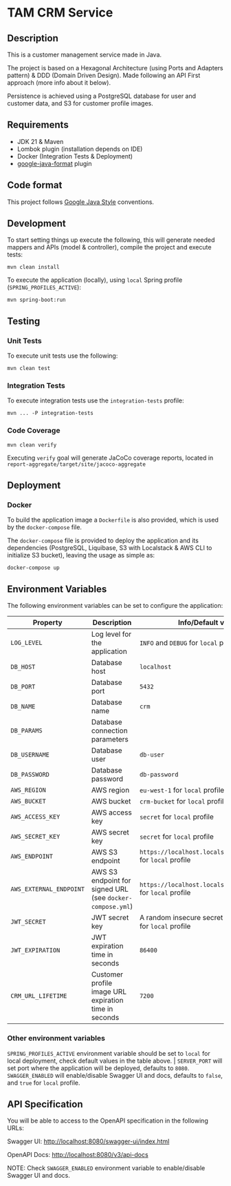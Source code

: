 # TAM CRM Service

## Description

This is a customer management service made in Java.

The project is based on a Hexagonal Architecture (using Ports and Adapters pattern) & DDD (Domain Driven Design).
Made following an API First approach (more info about it below).

Persistence is achieved using a PostgreSQL database for user and customer data, and S3 for customer profile images.

## Requirements

- JDK 21 & Maven
- Lombok plugin (installation depends on IDE)
- Docker (Integration Tests & Deployment)
- [google-java-format](https://github.com/google/google-java-format) plugin

## Code format

This project follows [Google Java Style](https://google.github.io/styleguide/javaguide.html) conventions.

## Development

To start setting things up execute the following, this will generate needed mappers and APIs (model & controller),
compile the project and execute tests:

```
mvn clean install
```

To execute the application (locally), using `local` Spring profile (`SPRING_PROFILES_ACTIVE`):

```
mvn spring-boot:run
```

## Testing

### Unit Tests

To execute unit tests use the following:

```
mvn clean test
```

### Integration Tests

To execute integration tests use the `integration-tests` profile:

```
mvn ... -P integration-tests
```

### Code Coverage

```
mvn clean verify
```

Executing `verify` goal will generate JaCoCo coverage reports, located
in `report-aggregate/target/site/jacoco-aggregate`

## Deployment

### Docker

To build the application image a `Dockerfile` is also provided, which is used by the `docker-compose` file.

The `docker-compose` file is provided to deploy the application and its dependencies (PostgreSQL, Liquibase, S3 with
Localstack & AWS CLI to initialize S3 bucket), leaving the usage as simple as:

```
docker-compose up
```

## Environment Variables

The following environment variables can be set to configure the application:

| Property                | Description                                               | Info/Default value                                            |
|-------------------------|-----------------------------------------------------------|---------------------------------------------------------------|
| `LOG_LEVEL`             | Log level for the application                             | `INFO` and `DEBUG` for `local` profile                        |
| `DB_HOST`               | Database host                                             | `localhost`                                                   |
| `DB_PORT`               | Database port                                             | `5432`                                                        |
| `DB_NAME`               | Database name                                             | `crm`                                                         |
| `DB_PARAMS`             | Database connection parameters                            |                                                               |
| `DB_USERNAME`           | Database user                                             | `db-user`                                                     |
| `DB_PASSWORD`           | Database password                                         | `db-password`                                                 |
| `AWS_REGION`            | AWS region                                                | `eu-west-1` for `local` profile                               |
| `AWS_BUCKET`            | AWS bucket                                                | `crm-bucket` for `local` profile                              
| `AWS_ACCESS_KEY`        | AWS access key                                            | `secret` for `local` profile                                  |
| `AWS_SECRET_KEY`        | AWS secret key                                            | `secret` for `local` profile                                  |
| `AWS_ENDPOINT`          | AWS S3 endpoint                                           | `https://localhost.localstack.cloud:4566` for `local` profile |
| `AWS_EXTERNAL_ENDPOINT` | AWS S3 endpoint for signed URL (see `docker-compose.yml`) | `https://localhost.localstack.cloud:4566` for `local` profile |
| `JWT_SECRET`            | JWT secret key                                            | A random insecure secret is default set for `local` profile   |
| `JWT_EXPIRATION`        | JWT expiration time in seconds                            | `86400`                                                       |
| `CRM_URL_LIFETIME`      | Customer profile image URL expiration time in seconds     | `7200`                                                        |

### Other environment variables

`SPRING_PROFILES_ACTIVE` environment variable should be set to `local` for local deployment, check default values in the
table above. |
`SERVER_PORT` will set port where the application will be deployed, defaults to `8080`.
`SWAGGER_ENABLED` will enable/disable Swagger UI and docs, defaults to `false`, and `true` for `local` profile.

## API Specification

You will be able to access to the OpenAPI specification in the following URLs:

Swagger UI: [http://localhost:8080/swagger-ui/index.html](http://localhost:8080/swagger-ui/index.html)

OpenAPI Docs: [http://localhost:8080/v3/api-docs](http://localhost:8080/v3/api-docs)

NOTE: Check `SWAGGER_ENABLED` environment variable to enable/disable Swagger UI and docs.